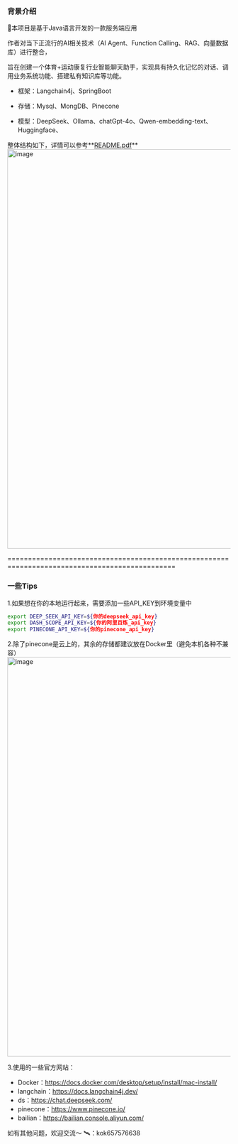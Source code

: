 ### 背景介绍
🤖️本项目是基于Java语言开发的一款服务端应用

作者对当下正流行的AI相关技术（AI Agent、Function Calling、RAG、向量数据库）进行整合，

旨在创建一个体育+运动康复行业智能聊天助手，实现具有持久化记忆的对话、调用业务系统功能、搭建私有知识库等功能。

- 框架：Langchain4j、SpringBoot

- 存储：Mysql、MongDB、Pinecone

- 模型：DeepSeek、Ollama、chatGpt-4o、Qwen-embedding-text、Huggingface、

整体结构如下，详情可以参考**[README.pdf](https://github.com/Fruank4/LLM-App-Action/blob/main/README.pdf)**
<img width="900" alt="image" src="https://github.com/user-attachments/assets/217df64c-781b-421a-a684-8c0c7df54413" />

===============================================================================================

### 一些Tips

1.如果想在你的本地运行起来，需要添加一些API_KEY到环境变量中

```sh
export DEEP_SEEK_API_KEY=${你的deepseek_api_key}
export DASH_SCOPE_API_KEY=${你的阿里百炼_api_key}
export PINECONE_API_KEY=${你的pinecone_api_key}
```
2.除了pinecone是云上的，其余的存储都建议放在Docker里（避免本机各种不兼容）
<img width="900" alt="image" src="https://github.com/user-attachments/assets/ab2bbb6f-9623-4c1c-9ae6-6672dd4549a8" />

3.使用的一些官方网站：

- Docker：https://docs.docker.com/desktop/setup/install/mac-install/
- langchain：https://docs.langchain4j.dev/
- ds：https://chat.deepseek.com/
- pinecone：https://www.pinecone.io/
- bailian：https://bailian.console.aliyun.com/

如有其他问题，欢迎交流～
🛰️：kok657576638




